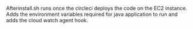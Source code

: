 Afterinstall.sh runs once the circleci deploys the code on the EC2 instance.
Adds the environment variables required for java application to run and adds the cloud watch agent hook. 


